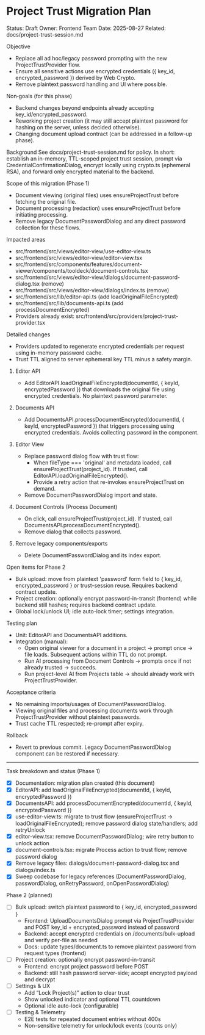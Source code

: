 # Project Trust Migration Plan

Status: Draft
Owner: Frontend Team
Date: 2025-08-27
Related: docs/project-trust-session.md

Objective
- Replace all ad hoc/legacy password prompting with the new ProjectTrustProvider flow.
- Ensure all sensitive actions use encrypted credentials ({ key_id, encrypted_password }) derived by Web Crypto.
- Remove plaintext password handling and UI where possible.

Non‑goals (for this phase)
- Backend changes beyond endpoints already accepting key_id/encrypted_password.
- Reworking project creation (it may still accept plaintext password for hashing on the server, unless decided otherwise).
- Changing document upload contract (can be addressed in a follow-up phase).

Background
See docs/project-trust-session.md for policy. In short: establish an in-memory, TTL-scoped project trust session, prompt via CredentialConfirmationDialog, encrypt locally using crypto.ts (ephemeral RSA), and forward only encrypted material to the backend.

Scope of this migration (Phase 1)
- Document viewing (original files) uses ensureProjectTrust before fetching the original file.
- Document processing (redaction) uses ensureProjectTrust before initiating processing.
- Remove legacy DocumentPasswordDialog and any direct password collection for these flows.

Impacted areas
- src/frontend/src/views/editor-view/use-editor-view.ts
- src/frontend/src/views/editor-view/editor-view.tsx
- src/frontend/src/components/features/document-viewer/components/tooldeck/document-controls.tsx
- src/frontend/src/views/editor-view/dialogs/document-password-dialog.tsx (remove)
- src/frontend/src/views/editor-view/dialogs/index.ts (remove)
- src/frontend/src/lib/editor-api.ts (add loadOriginalFileEncrypted)
- src/frontend/src/lib/documents-api.ts (add processDocumentEncrypted)
- Providers already exist: src/frontend/src/providers/project-trust-provider.tsx

Detailed changes
- Providers updated to regenerate encrypted credentials per request using in-memory password cache.
- Trust TTL aligned to server ephemeral key TTL minus a safety margin.
1) Editor API
   - Add EditorAPI.loadOriginalFileEncrypted(documentId, { keyId, encryptedPassword }) that downloads the original file using encrypted credentials. No plaintext password parameter.

2) Documents API
   - Add DocumentsAPI.processDocumentEncrypted(documentId, { keyId, encryptedPassword }) that triggers processing using encrypted credentials. Avoids collecting password in the component.

3) Editor View
   - Replace password dialog flow with trust flow:
     - When fileType === 'original' and metadata loaded, call ensureProjectTrust(project_id). If trusted, call EditorAPI.loadOriginalFileEncrypted().
     - Provide a retry action that re-invokes ensureProjectTrust on demand.
   - Remove DocumentPasswordDialog import and state.

4) Document Controls (Process Document)
   - On click, call ensureProjectTrust(project_id). If trusted, call DocumentsAPI.processDocumentEncrypted().
   - Remove dialog that collects password.

5) Remove legacy components/exports
   - Delete DocumentPasswordDialog and its index export.

Open items for Phase 2
- Bulk upload: move from plaintext 'password' form field to { key_id, encrypted_password } or trust-session reuse. Requires backend contract update.
- Project creation: optionally encrypt password-in-transit (frontend) while backend still hashes; requires backend contract update.
- Global lock/unlock UI; idle auto-lock timer; settings integration.

Testing plan
- Unit: EditorAPI and DocumentsAPI additions.
- Integration (manual):
  - Open original viewer for a document in a project → prompt once → file loads. Subsequent actions within TTL do not prompt.
  - Run AI processing from Document Controls → prompts once if not already trusted → succeeds.
  - Run project-level AI from Projects table → should already work with ProjectTrustProvider.

Acceptance criteria
- No remaining imports/usages of DocumentPasswordDialog.
- Viewing original files and processing documents work through ProjectTrustProvider without plaintext passwords.
- Trust cache TTL respected; re-prompt after expiry.

Rollback
- Revert to previous commit. Legacy DocumentPasswordDialog component can be restored if necessary.

---

Task breakdown and status (Phase 1)

- [x] Documentation: migration plan created (this document)
- [x] EditorAPI: add loadOriginalFileEncrypted(documentId, { keyId, encryptedPassword })
- [x] DocumentsAPI: add processDocumentEncrypted(documentId, { keyId, encryptedPassword })
- [x] use-editor-view.ts: migrate to trust flow (ensureProjectTrust → loadOriginalFileEncrypted); remove password dialog state/handlers; add retryUnlock
- [x] editor-view.tsx: remove DocumentPasswordDialog; wire retry button to unlock action
- [x] document-controls.tsx: migrate Process action to trust flow; remove password dialog
- [x] Remove legacy files: dialogs/document-password-dialog.tsx and dialogs/index.ts
- [x] Sweep codebase for legacy references (DocumentPasswordDialog, passwordDialog, onRetryPassword, onOpenPasswordDialog)

Phase 2 (planned)

- [ ] Bulk upload: switch plaintext password to { key_id, encrypted_password }
  - Frontend: UploadDocumentsDialog prompt via ProjectTrustProvider and POST key_id + encrypted_password instead of password
  - Backend: accept encrypted credentials on /documents/bulk-upload and verify per-file as needed
  - Docs: update types/document.ts to remove plaintext password from request types (frontend)
- [ ] Project creation: optionally encrypt password-in-transit
  - Frontend: encrypt project password before POST
  - Backend: still hash password server-side; accept encrypted payload and decrypt
- [ ] Settings & UX
  - Add “Lock Project(s)” action to clear trust
  - Show unlocked indicator and optional TTL countdown
  - Optional idle auto-lock (configurable)
- [ ] Testing & Telemetry
  - E2E tests for repeated document entries without 400s
  - Non-sensitive telemetry for unlock/lock events (counts only)

